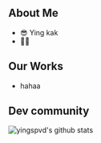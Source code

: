 ## About Me
- 😎 Ying kak
- 👨‍💻 

## Our Works
- hahaa

## Dev community 
![์yingspvd's github stats](https://github-readme-stats.vercel.app/api?username=yingspvd)
